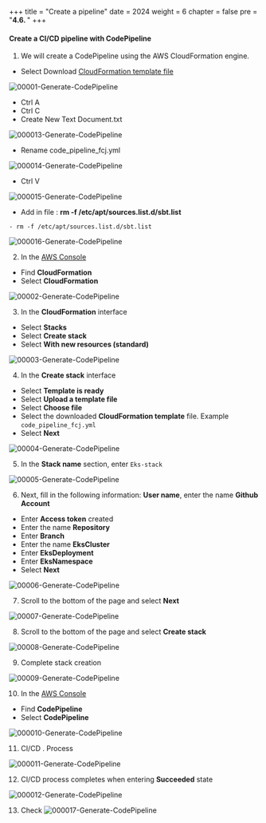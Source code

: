 +++
title = "Create a pipeline"
date = 2024
weight = 6
chapter = false
pre = "<b>4.6. </b>"
+++

#### Create a CI/CD pipeline with CodePipeline

1. We will create a CodePipeline using the AWS CloudFormation engine.
- Select Download [CloudFormation template file](https://raw.githubusercontent.com/First-Cloud-Journey/000062-EKSCICD/main/code_pipeline_fcj.yml)

![00001-Generate-CodePipeline](/000062_CICDonEKS/images/4-Generate-Code-Pipeline/6-Generate-CodePipeline/00001-Generate-CodePipeline.png?width=90pc)

- Ctrl A
- Ctrl C
- Create New Text Document.txt

![000013-Generate-CodePipeline](/000062_CICDonEKS/images/4-Generate-Code-Pipeline/6-Generate-CodePipeline/000013-Generate-CodePipeline.png?width=90pc)

- Rename code_pipeline_fcj.yml

![000014-Generate-CodePipeline](/000062_CICDonEKS/images/4-Generate-Code-Pipeline/6-Generate-CodePipeline/000014-Generate-CodePipeline.png?width=90pc)
- Ctrl V

![000015-Generate-CodePipeline](/000062_CICDonEKS/images/4-Generate-Code-Pipeline/6-Generate-CodePipeline/000015-Generate-CodePipeline.png?width=90pc)
- Add in file : **rm -f /etc/apt/sources.list.d/sbt.list**
```
- rm -f /etc/apt/sources.list.d/sbt.list
```

![000016-Generate-CodePipeline](/000062_CICDonEKS/images/4-Generate-Code-Pipeline/6-Generate-CodePipeline/000016-Generate-CodePipeline.png?width=90pc)


  
2. In the [AWS Console](https://aws.amazon.com/console/)
- Find **CloudFormation**
- Select **CloudFormation**

![00002-Generate-CodePipeline](/000062_CICDonEKS/images/4-Generate-Code-Pipeline/6-Generate-CodePipeline/00002-Generate-CodePipeline.png?width=90pc)


3. In the **CloudFormation** interface
- Select **Stacks**
- Select **Create stack**
- Select **With new resources (standard)**

![00003-Generate-CodePipeline](/000062_CICDonEKS/images/4-Generate-Code-Pipeline/6-Generate-CodePipeline/00003-Generate-CodePipeline.png?width=90pc)

4. In the **Create stack** interface
- Select **Template is ready**
- Select **Upload a template file**
- Select **Choose file**
- Select the downloaded **CloudFormation template** file. Example `code_pipeline_fcj.yml`
- Select **Next**

![00004-Generate-CodePipeline](/000062_CICDonEKS/images/4-Generate-Code-Pipeline/6-Generate-CodePipeline/00004-Generate-CodePipeline.png?width=90pc)

5. In the **Stack name** section, enter `Eks-stack`

![00005-Generate-CodePipeline](/000062_CICDonEKS/images/4-Generate-Code-Pipeline/6-Generate-CodePipeline/00005-Generate-CodePipeline.png?width=90pc)


6. Next, fill in the following information:
**User name**, enter the name **Github Account**
- Enter **Access token** created
- Enter the name **Repository**
- Enter **Branch**
- Enter the name **EksCluster**
- Enter **EksDeployment**
- Enter **EksNamespace**
- Select **Next**

![00006-Generate-CodePipeline](/000062_CICDonEKS/images/4-Generate-Code-Pipeline/6-Generate-CodePipeline/00006-Generate-CodePipeline.png?width=90pc)


7. Scroll to the bottom of the page and select **Next**

![00007-Generate-CodePipeline](/000062_CICDonEKS/images/4-Generate-Code-Pipeline/6-Generate-CodePipeline/00007-Generate-CodePipeline.png?width=90pc)

8. Scroll to the bottom of the page and select **Create stack**

![00008-Generate-CodePipeline](/000062_CICDonEKS/images/4-Generate-Code-Pipeline/6-Generate-CodePipeline/00008-Generate-CodePipeline.png?width=90pc)

9.  Complete stack creation

![00009-Generate-CodePipeline](/000062_CICDonEKS/images/4-Generate-Code-Pipeline/6-Generate-CodePipeline/00009-Generate-CodePipeline.png?width=90pc)

10. In the [AWS Console](https://aws.amazon.com/console/)
- Find **CodePipeline**
- Select **CodePipeline**

![000010-Generate-CodePipeline](/000062_CICDonEKS/images/4-Generate-Code-Pipeline/6-Generate-CodePipeline/000010-Generate-CodePipeline.png?width=90pc)

11. CI/CD . Process

![000011-Generate-CodePipeline](/000062_CICDonEKS/images/4-Generate-Code-Pipeline/6-Generate-CodePipeline/000011-Generate-CodePipeline.png?width=90pc)

12. CI/CD process completes when entering **Succeeded** state

![000012-Generate-CodePipeline](/000062_CICDonEKS/images/4-Generate-Code-Pipeline/6-Generate-CodePipeline/000012-Generate-CodePipeline.png?width=90pc)


13. Check
![000017-Generate-CodePipeline](/000062_CICDonEKS/images/4-Generate-Code-Pipeline/6-Generate-CodePipeline/000017-Generate-CodePipeline.png?width=90pc)
